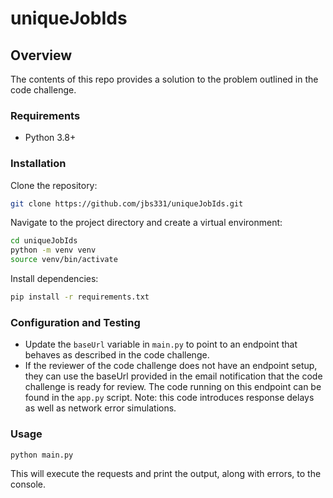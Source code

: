 # uniqueJobIds

## Overview
The contents of this repo provides a solution to the problem outlined in the code challenge.

### Requirements
- Python 3.8+

### Installation
Clone the repository:
```bash
git clone https://github.com/jbs331/uniqueJobIds.git
```
Navigate to the project directory and create a virtual environment:
```bash
cd uniqueJobIds
python -m venv venv
source venv/bin/activate
```
Install dependencies:
```bash
pip install -r requirements.txt
```
### Configuration and Testing
- Update the `baseUrl` variable in `main.py` to point to an endpoint that behaves as described in the code challenge.
- If the reviewer of the code challenge does not have an endpoint setup, they can use the baseUrl provided in the email notification that the code challenge is ready for review. The code running on this endpoint can be found in the `app.py` script. Note: this code introduces response delays as well as network error simulations.

### Usage
```bash
python main.py
```
This will execute the requests and print the output, along with errors, to the console.
